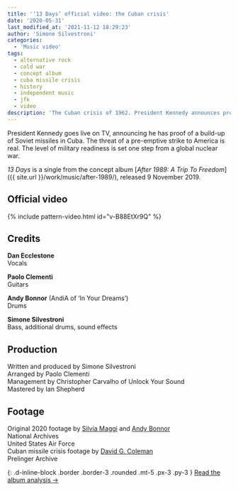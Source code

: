 ```yaml
---
title: '‘13 Days’ official video: the Cuban crisis'
date: '2020-05-31'
last_modified_at: '2021-11-12 18:29:23'
author: 'Simone Silvestroni'
categories:
  - 'Music video'
tags:
  - alternative rock
  - cold war
  - concept album
  - cuba missile crisis
  - history
  - independent music
  - jfk
  - video
description: 'The Cuban crisis of 1962. President Kennedy announces proof of a build-up of Soviet missiles on the island. The world is one step from nuclear war.'
---
```

President Kennedy goes live on TV, announcing he has proof of a build-up of Soviet missiles in Cuba. The threat of a pre-emptive strike to America is real. The level of military readiness is set one step from a global nuclear war.

_13 Days_ is a single from the concept album [_After 1989: A Trip To Freedom_]({{ site.url }}/work/music/after-1989/), released 9 November 2019.

## Official video

{% include pattern-video.html id="v-B88EtXr9Q" %}

## Credits

**Dan Ecclestone**<br>
Vocals

**Paolo Clementi**<br>
Guitars

**Andy Bonnor** (AndiA of ‘In Your Dreams’)<br>
Drums

**Simone Silvestroni**<br>
Bass, additional drums, sound effects

## Production

Written and produced by Simone Silvestroni<br>
Arranged by Paolo Clementi<br>
Management by Christopher Carvalho of Unlock Your Sound<br>
Mastered by Ian Shepherd

## Footage

Original 2020 footage by [Silvia Maggi](https://silviamaggidesign.com/) and [Andy Bonnor](https://linktr.ee/Andia)<br>
National Archives<br>
United States Air Force<br>
Cuban missile crisis footage by [David G. Coleman](https://historyinpieces.com/)<br>
Prelinger Archive

{: .d-inline-block .border .border-3 .rounded .mt-5 .px-3 .py-3 }
[Read the album analysis →](/work/music/after-1989/)